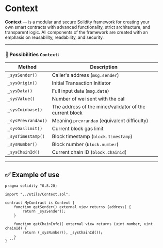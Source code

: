 # Context

**Context** — is a modular and secure Solidity framework for creating your own smart contracts with advanced functionality, strict architecture, and transparent logic. All components of the framework are created with an emphasis on reusability, readability, and security.

---

### 🔧 Possibilities `Context`:

| Method             | Description                                             |
|--------------------|---------------------------------------------------------|
| `_sysSender()`     | Caller's address (`msg.sender`)                         |
| `_sysOrigin()`     | Initial Transaction Initiator                           |
| `_sysData()`       | Full input data (`msg.data`)                            |
| `_sysValue()`      | Number of wei sent with the call                        |
| `_sysCoinbase()`   | The address of the miner/validator of the current block |
| `_sysPrevrandao()` | Meaning `prevrandao` (equivalent difficulty)            |
| `_sysGaslimit()`   | Current block gas limit                                 |
| `_sysTimestamp()`  | Block timestamp (`block.timestamp`)                     |
| `_sysNumber()`     | Block number (`block.number`)                           |
| `_sysChainId()`    | Current chain ID (`block.chainid`)                      |

---

## ✅ Example of use

```solidity
pragma solidity ^0.8.20;

import "../utils/Context.sol";

contract MyContract is Context {
    function getSender() external view returns (address) {
        return _sysSender();
    }

    function getChainInfo() external view returns (uint number, uint chainId) {
        return (_sysNumber(), _sysChainId());
    }
} ```

